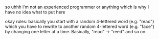 so uhhh I'm not an experienced programmer or anything which is why I have no idea what to put here

okay rules: basically you start with a random 4-lettered word (e.g. "read") which you have to rewrite to another random 4-lettered word (e.g. "face") by changing one letter at a time. Basically, "read" -> "reed" and so on
